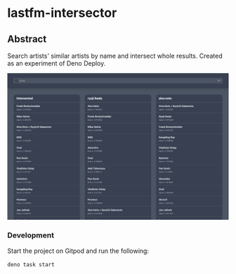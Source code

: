 # lastfm-intersector

## Abstract

Search artists' similar artists by name and intersect whole results. Created as
an experiment of Deno Deploy.

<img src="capture.png" />

### Development

Start the project on Gitpod and run the following:

```
deno task start
```
